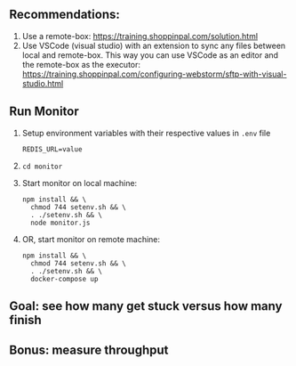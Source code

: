 ## Recommendations:

1. Use a remote-box: https://training.shoppinpal.com/solution.html
1. Use VSCode (visual studio) with an extension to sync any files between local and remote-box. This way you can use VSCode as an editor and the remote-box as the executor: https://training.shoppinpal.com/configuring-webstorm/sftp-with-visual-studio.html

## Run Monitor

1. Setup environment variables with their respective values in `.env` file

    ```
    REDIS_URL=value
    ```
1. `cd monitor`
1. Start monitor on local machine:

    ```
    npm install && \
      chmod 744 setenv.sh && \
      . ./setenv.sh && \
      node monitor.js
    ```
1. OR, start monitor on remote machine:

    ```
    npm install && \
      chmod 744 setenv.sh && \
      . ./setenv.sh && \
      docker-compose up
    ```

## Goal: see how many get stuck versus how many finish

## Bonus: measure throughput